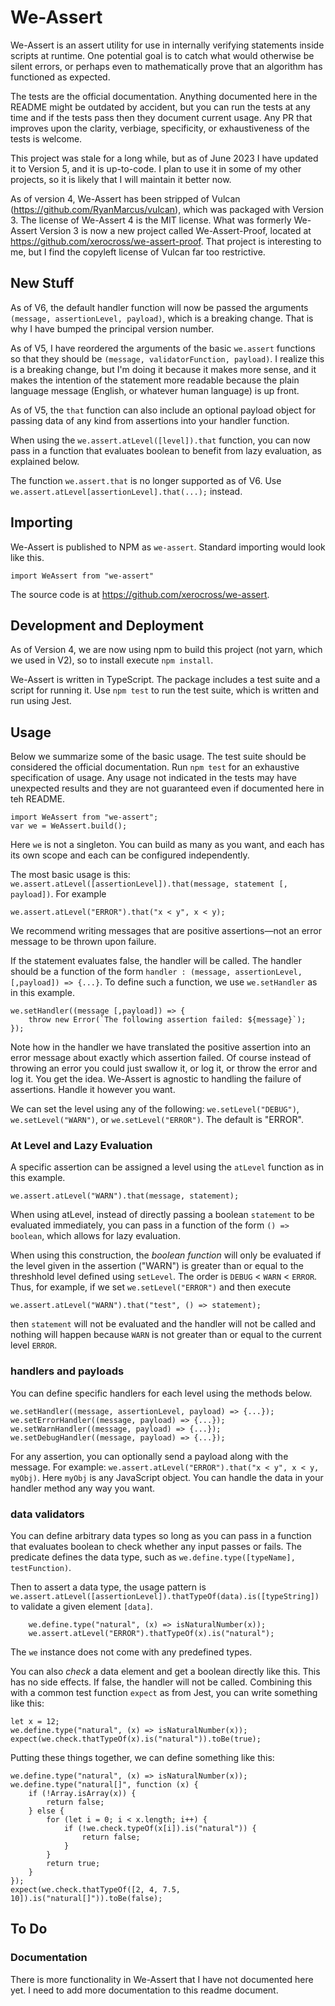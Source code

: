 # We-Assert

We-Assert is an assert utility for use in internally verifying statements inside scripts at runtime. One potential goal is to catch what would otherwise be silent errors, or perhaps even
to mathematically prove that an algorithm has functioned as expected.

The tests are the official documentation. Anything documented here in the README might be outdated by accident, but you can run the tests at any time and if the tests pass then they document current usage. Any PR that improves upon the clarity, verbiage, specificity, or exhaustiveness of the tests is welcome.

This project was stale for a long while, but as of June 2023 I have updated it to Version 5, and it is up-to-code. I plan to use it in some of my other projects, so it is likely that I will maintain it better now.

As of version 4, We-Assert has been stripped of Vulcan (https://github.com/RyanMarcus/vulcan), which was packaged with Version 3. The license of We-Assert 4 is the MIT license. What was formerly We-Assert Version 3 is now a new project called We-Assert-Proof, located at https://github.com/xerocross/we-assert-proof. That project is interesting to me, but I find the copyleft license of Vulcan far too restrictive.

## New Stuff

As of V6, the default handler function will now be passed the arguments `(message, assertionLevel, payload)`, which is a breaking change. That is why I have bumped the principal version number.

As of V5, I have reordered the arguments of the basic `we.assert` functions
so that they should be `(message, validatorFunction, payload)`. I realize this is
a breaking change, but I'm doing it because it makes more sense, and it makes
the intention of the statement more readable because the plain language 
message (English, or whatever human language) is up front.

As of V5, the `that` function can also include an optional payload object 
for passing data of any kind from assertions into your handler function.

When using the `we.assert.atLevel([level]).that` function, you can now pass
in a function that evaluates boolean to benefit from lazy evaluation, as explained
below.

The function `we.assert.that` is no longer supported as of V6. Use `we.assert.atLevel[assertionLevel].that(...);` instead.

## Importing

We-Assert is published to NPM as `we-assert`. Standard importing would look like this.
```
import WeAssert from "we-assert"
```


The source code is at https://github.com/xerocross/we-assert.

## Development and Deployment

As of Version 4, we are now using npm to build this project (not yarn, which we used in V2), so to install execute `npm install`.

We-Assert is written in TypeScript.  The package includes a test suite and a script for running it. Use `npm test` to run the test suite, which is written and run using Jest.


## Usage

Below we summarize some of the basic usage. The test suite should be considered the official documentation. Run `npm test` for an exhaustive specification of usage. Any usage not indicated
in the tests may have unexpected results and they are not guaranteed even if documented here in teh README.

```
import WeAssert from "we-assert";
var we = WeAssert.build();
```
Here ``we`` is not a singleton.  You can build as many as you want, and each has its own scope and each can be configured independently.

The most basic usage is this: `we.assert.atLevel([assertionLevel]).that(message, statement [, payload])`.  For example
```
we.assert.atLevel("ERROR").that("x < y", x < y);
```
We recommend writing messages that are positive assertions&mdash;not an error message to be thrown upon failure.

If the statement evaluates false, the handler will be called.  The handler should be a function of the form `handler : (message, assertionLevel, [,payload]) => {...}`.  To define such a function, we use `we.setHandler` as in this example.
```
we.setHandler((message [,payload]) => {
    throw new Error(`The following assertion failed: ${message}`);
});
```
Note how in the handler we have translated the positive assertion into an error message about exactly which assertion failed.  Of course instead of throwing an error you could just swallow it, or log it, or throw the error and log it.  You get the idea.  We-Assert is agnostic to handling the failure of assertions.  Handle it however you want.   

We can set the level using any of the following:
`we.setLevel("DEBUG")`, `we.setLevel("WARN")`, or  `we.setLevel("ERROR")`.  The default is "ERROR".  

### At Level and Lazy Evaluation

A specific assertion can be assigned a level using the `atLevel` function as in this example.
```
we.assert.atLevel("WARN").that(message, statement);
```

When using atLevel, instead of directly passing a boolean `statement` to be evaluated immediately,
you can pass in a function of the form `() => boolean`, which allows for lazy evaluation.

When using this construction, the *boolean function* will only be evaluated if the level given in the assertion ("WARN") is greater than or equal to the threshhold level defined using `setLevel`.  The order is `DEBUG` < `WARN` < `ERROR`.  Thus, for example, if we set `we.setLevel("ERROR")` and then execute
```
we.assert.atLevel("WARN").that("test", () => statement);
```
then `statement` will not be evaluated and the handler will not be called and nothing will happen because `WARN` is not greater than or equal to the current level `ERROR`.


### handlers and payloads

You can define specific handlers for each level using the methods below.
```
we.setHandler((message, assertionLevel, payload) => {...});
we.setErrorHandler((message, payload) => {...}); 
we.setWarnHandler((message, payload) => {...});
we.setDebugHandler((message, payload) => {...});
```

For any assertion, you can optionally send a payload along with the message. For example:
`we.assert.atLevel("ERROR").that("x < y", x < y, myObj)`. Here `myObj` is any JavaScript object. You can handle the data in your handler method any way you want.


### data validators

You can define arbitrary data types so long as you can pass in a function that evaluates boolean to check whether any input passes or fails. The predicate defines the data type, such as `we.define.type([typeName], testFunction)`.

Then to assert a data type, the usage pattern is `we.assert.atLevel([assertionLevel]).thatTypeOf(data).is([typeString])` to validate a given element `[data]`.

```
    we.define.type("natural", (x) => isNaturalNumber(x));
    we.assert.atLevel("ERROR").thatTypeOf(x).is("natural");
```
The `we` instance does not come with any predefined types.

You can also _check_ a data element and get a boolean directly like this. This has no side effects. If false, the handler will not be called. Combining this with a common test function `expect` as from Jest, you can write something like this:
```
let x = 12;
we.define.type("natural", (x) => isNaturalNumber(x));
expect(we.check.thatTypeOf(x).is("natural")).toBe(true);
```

Putting these things together, we can define something like this:

```
we.define.type("natural", (x) => isNaturalNumber(x));
we.define.type("natural[]", function (x) {
    if (!Array.isArray(x)) {
        return false;
    } else {
        for (let i = 0; i < x.length; i++) {
            if (!we.check.typeOf(x[i]).is("natural")) {
                return false;
            }
        }
        return true;
    }
});
expect(we.check.thatTypeOf([2, 4, 7.5, 10]).is("natural[]")).toBe(false);
```

## To Do


### Documentation

There is more functionality in We-Assert that I have not documented here yet. I need to add more documentation to this readme document.